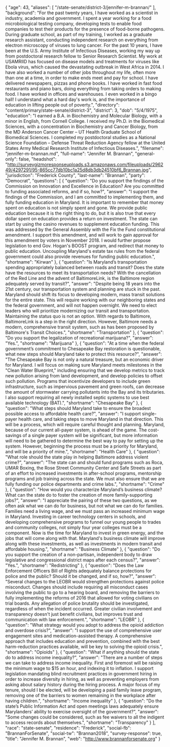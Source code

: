 {
  "age": 43,
  "aliases": [
    "/state-senate/district-3/jennifer-m-brannan/"
  ],
  "background": "For the past twenty years, I have worked as a scientist in industry, academia and government. I spent a year working for a food microbiological testing company, developing tests to enable food companies to test their products for the presence of food-borne pathogens. During graduate school, as part of my training, I worked as a graduate research assistant, conducting independent research on everything from electron microscopy of viruses to lung cancer. For the past 10 years, I have been at the U.S. Army Institute of Infectious Diseases, working my way up from postdoctoral research fellow to Senior Research Scientist. My work at USAMRIID has focused on disease models and treatments for viruses like Ebola virus, which caused the devastating outbreak in West Africa in 2014. I have also worked a number of other jobs throughout my life, often more than one at a time, in order to make ends meet and pay for school. I have delivered newspapers, pizzas and phone books. I have worked in fast food restaurants and piano bars, doing everything from taking orders to making food. I have worked in offices and warehouses. I even worked in a bingo hall! I understand what a hard day's work is, and the importance of education in lifting people out of poverty.",
  "directory": "content/primary/state-senate/district-3",
  "district": 3,
  "dob": "5/4/1975",
  "education": "I earned a B.A. in Biochemistry and Molecular Biology, with a minor in English, from Cornell College. I received my Ph.D. in the Biomedical Sciences, with a concentration in Biochemistry and Cancer Biology, from the MD Anderson Cancer Center – UT Health Graduate School of Biomedical Sciences. I completed my postdoctoral studies as a National Science Foundation – Defense Threat Reduction Agency fellow at the United States Army Medical Research Institute of Infectious Diseases.",
  "filename": "jennifer-m-brannan.md",
  "full-name": "Jennifer M. Brannan",
  "general-only": false,
  "headshot": "http://surveygizmoresponseuploads.s3.amazonaws.com/fileuploads/296249/4297291/95-865cc77db10bc1a25d8db3db24510bf6_Brannan.jpg",
  "jurisdiction": "Frederick County",
  "last-name": "Brannan",
  "party": "Democrat",
  "questions": [
    {
      "question": "Do you support the findings of the Commission on Innovation and Excellence in Education? Are you committed to funding associated reforms, and if so, how?",
      "answer": "I support the findings of the Commission, and I am committed to implementing them, and fully funding education in Maryland. It is important to remember that money spent on education is not simply spent and gone. We provide public education because it is the right thing to do, but it is also true that every dollar spent on education provides a return on investment. The state can start by using the casino revenues to supplement education funding. This was addressed by the General Assembly with the Fix the Fund constitutional amendment. I support this amendment, and will work to gain approval for this amendment by voters in November 2018. I would further propose legislation to end Gov. Hogan's BOOST program, and redirect that money to public education. Uncoupling Maryland's estate tax rules from the federal government could also provide revenues for funding public education.",
      "shortname": "Kirwan"
    },
    {
      "question": "Is Maryland’s transportation spending appropriately balanced between roads and transit? Does the state have the resources to meet its transportation needs? With the cancellation of the Red Line and the advent of BaltimoreLink, is the Baltimore region adequately served by transit?",
      "answer": "Despite being 18 years into the 21st century, our transportation system and planning are stuck in the past. Maryland should shift its focus to developing modern, mass transit solutions for the entire state. This will require working with our neighboring states and the federal government, and will not happen overnight. We need to elect leaders who will prioritize modernizing our transit and transportation. Maintaining the status quo is not an option. With regards to Baltimore, BaltimoreLink is a step in the right direction.  However, Baltimore needs a modern, comprehensive transit system, such as has been proposed by Baltimore's Transit Choices.",
      "shortname": "Transportation"
    },
    {
      "question": "Do you support the legalization of recreational marijuana?",
      "answer": "Yes.",
      "shortname": "Marijuana"
    },
    {
      "question": "At a time when the federal government’s commitment to Chesapeake Bay restoration is questionable, what new steps should Maryland take to protect this resource?",
      "answer": "The Chesapeake Bay is not only a natural treasure, but an economic driver for Maryland. I will focus on making sure Maryland meets milestones in the \"Clean Water Blueprint,\" including ensuring that we develop metrics to track new pollution arising from land development, and develop policies to offset such pollution. Programs that incentivize developers to include green infrastructure, such as impervious pavement and green roofs, can decrease the amount of stormwater carrying pollutants into the Bay and its tributaries. I also support requiring all newly installed septic systems to use best available technology (BAT).",
      "shortname": "Chesapeake Bay"
    },
    {
      "question": "What steps should Maryland take to ensure the broadest possible access to affordable health care?",
      "answer": "I support single-payer health care, and taking steps to move Maryland in that direction. This will be a process, which will require careful thought and planning. Maryland, because of our current all-payer system, is ahead of the game. The cost-savings of a single payer system will be significant, but more information will need to be gathered to determine the best way to pay for setting up the system. However, beginning the process must be a priority for Maryland, and will be a priority of mine.",
      "shortname": "Health Care"
    },
    {
      "question": "What role should the state play in helping Baltimore address violent crime?",
      "answer": "The state can and should fund programs such as Roca, UMAR Boxing, the Rose Street Community Center and Safe Streets as part of an effort to increased investments in after-school programs, mentorship programs and job training across the state. We must also ensure that we are fully funding our police departments and crime labs.",
      "shortname": "Crime"
    },
    {
      "question": "How would you characterize Maryland’s business climate? What can the state do to foster the creation of more family-supporting jobs?",
      "answer": "I appreciate the pairing of these two questions, as we often ask what we can do for business, but not what we can do for families. Families need a living wage, and we must pass an increased minimum wage in Maryland. Investing in career technology centers in schools, and developing comprehensive programs to funnel our young people to trades and community colleges, not simply four year colleges must be a component. Now is the time for Maryland to invest in green energy, and the jobs that will come along with that. Maryland's business climate will improve along with these investments, as well as investments in modern transit and affordable housing.",
      "shortname": "Business Climate"
    },
    {
      "question": "Do you support the creation of a non-partisan, independent body to draw legislative and congressional district maps after each census?",
      "answer": "Yes.",
      "shortname": "Redistricting"
    },
    {
      "question": "Does the Law Enforcement Officers Bill of Rights adequately balance protections for police and the public? Should it be changed, and if so, how?",
      "answer": "Several changes to the LEOBR would strengthen protections against police misconduct. Changes should include requiring all misconduct cases involving the public to go to a hearing board, and removing the barriers to fully implementing the reforms of 2016 that allowed for voting civilians on trial boards. Any allegation of police brutality should be investigated, regardless of when the incident occurred. Greater civilian involvement and transparency doesn't just benefit civilians, but improves trust and communication with law enforcement.",
      "shortname": "LEOBR"
    },
    {
      "question": "What strategy would you adopt to address the opioid addiction and overdose crisis?",
      "answer": "I support the use of comprehensive user engagement sites and medication-assisted therapy. A comprehensive approach that includes education and prevention, combined with the best harm-reduction practices available, will be key to solving the opioid crisis.",
      "shortname": "Opioids"
    },
    {
      "question": "What if anything should the state do to address income inequality?",
      "answer": "There are a number of steps we can take to address income inequality. First and foremost will be raising the minimum wage to $15 an hour, and indexing it to inflation. I support legislation mandating blind recruitment practices in government hiring in order to increase diversity in hiring, as well as preventing employers from asking about salary history during the hiring process. A major focus of my tenure, should I be elected, will be developing a paid family leave program, removing one of the barriers to women remaining in the workplace after having children.",
      "shortname": "Income inequality"
    },
    {
      "question": "Do the state’s Public Information Act and open meetings laws adequately ensure Marylanders’ ability to exercise oversight of the government?",
      "answer": "Some changes could be considered, such as fee waivers to all the indigent to access records about themselves.",
      "shortname": "Transparency"
    }
  ],
  "race": "state-senate",
  "residence": "Frederick",
  "social-fb": "BrannanForSenate",
  "social-tw": "Brannan2018",
  "survey-response": true,
  "title": "Jennifer M. Brannan",
  "web": "http://www.brannanforsenate.org"
}
